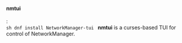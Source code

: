 #### nmtui
:   
    ```sh
    dnf install NetworkManager-tui
    ```
    **nmtui** is a curses-based TUI for control of NetworkManager.
